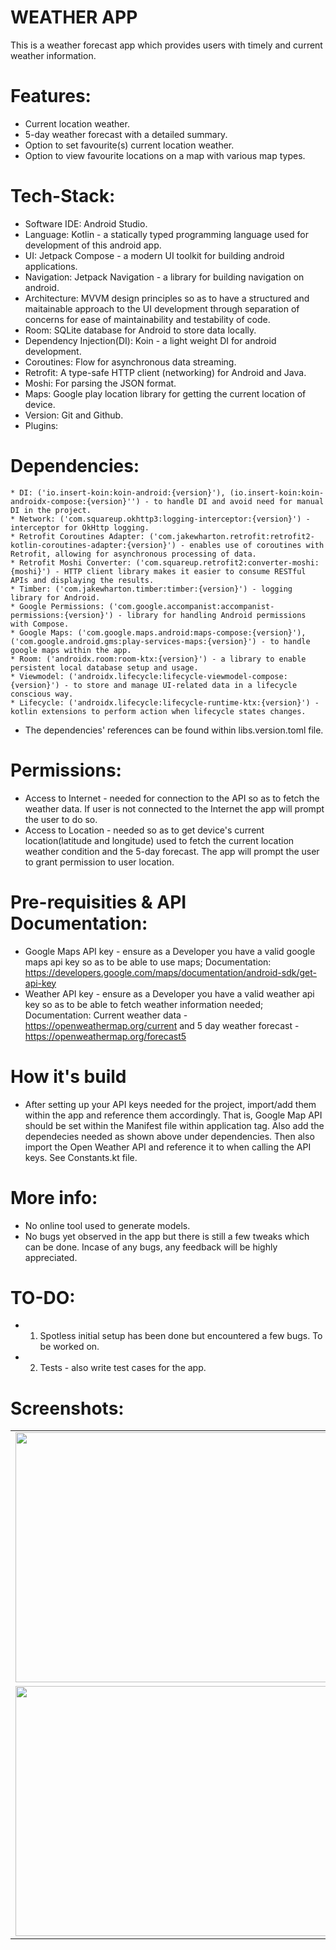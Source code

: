 # WEATHER APP
This is a weather forecast app which provides users with timely and current weather information.

# Features:
* Current location weather.
* 5-day weather forecast with a detailed summary.
* Option to set favourite(s) current location weather.
* Option to view favourite locations on a map with various map types.


# Tech-Stack:
* Software IDE: Android Studio.
* Language: Kotlin - a statically typed programming language used for development of this android app.
* UI: Jetpack Compose - a modern UI toolkit for building android applications.
* Navigation: Jetpack Navigation - a library for building navigation on android.
* Architecture: MVVM design principles so as to have a structured and maitainable approach to the UI development through separation of concerns for ease of maintainability and testability of code.
* Room: SQLite database for Android to store data locally.
* Dependency Injection(DI): Koin - a light weight DI for android development.
* Coroutines: Flow for asynchronous data streaming.
* Retrofit: A type-safe HTTP client (networking) for Android and Java.
* Moshi: For parsing the JSON format.
* Maps: Google play location library for getting the current location of device.
* Version: Git and Github.
* Plugins: 


# Dependencies:
	* DI: ('io.insert-koin:koin-android:{version}'), (io.insert-koin:koin-androidx-compose:{version}'') - to handle DI and avoid need for manual DI in the project.
	* Network: ('com.squareup.okhttp3:logging-interceptor:{version}') - interceptor for OkHttp logging.
	* Retrofit Coroutines Adapter: ('com.jakewharton.retrofit:retrofit2-kotlin-coroutines-adapter:{version}') - enables use of coroutines with Retrofit, allowing for asynchronous processing of data.
	* Retrofit Moshi Converter: ('com.squareup.retrofit2:converter-moshi:{moshi}') - HTTP client library makes it easier to consume RESTful APIs and displaying the results.
	* Timber: ('com.jakewharton.timber:timber:{version}') - logging library for Android.
	* Google Permissions: ('com.google.accompanist:accompanist-permissions:{version}') - library for handling Android permissions with Compose.
	* Google Maps: ('com.google.maps.android:maps-compose:{version}'), ('com.google.android.gms:play-services-maps:{version}') - to handle google maps within the app.
	* Room: ('androidx.room:room-ktx:{version}') - a library to enable persistent local database setup and usage.
	* Viewmodel: ('androidx.lifecycle:lifecycle-viewmodel-compose:{version}') - to store and manage UI-related data in a lifecycle conscious way.
	* Lifecycle: ('androidx.lifecycle:lifecycle-runtime-ktx:{version}') - kotlin extensions to perform action when lifecycle states changes.

		
* The dependencies' references can be found within libs.version.toml file.	


# Permissions:
* Access to Internet - needed for connection to the API so as to fetch the weather data. If user is not connected to the Internet the app will prompt the user to do so.
* Access to Location - needed so as to get device's current location(latitude and longitude) used to fetch the current location weather condition and the 5-day forecast. The app will prompt the user to grant permission to user location.



# Pre-requisities & API Documentation:
* Google Maps API key - ensure as a Developer you have a valid google maps api key so as to be able to use maps; Documentation: https://developers.google.com/maps/documentation/android-sdk/get-api-key
* Weather API key - ensure as a Developer you have a valid weather api key so as to be able to fetch weather information needed; Documentation: Current weather data - https://openweathermap.org/current and 5 day weather forecast - https://openweathermap.org/forecast5


# How it's build
- After setting up your API keys needed for the project, import/add them within the app and reference them accordingly. That is, Google Map API should be set within the Manifest file within application tag. Also add the dependecies needed as shown above under dependencies. Then also import the Open Weather API and reference it to when calling the API keys. See Constants.kt file.


# More info:
* No online tool used to generate models.
* No bugs yet observed in the app but there is still a few tweaks which can be done. Incase of any bugs, any feedback will be highly appreciated.


# TO-DO:
* 1. Spotless initial setup has been done but encountered a few bugs. To be worked on.
* 2. Tests - also write test cases for the app.


# Screenshots:

<table>
<tr>
<td>
<img width="800" height="400" src="./screenshots/homepage_1.jpeg"/>
</td>
</tr>
<td>
<img width="800" height="400" src="./screenshots/homepage_2.jpeg"/>
</td>
</tr>
</table>

